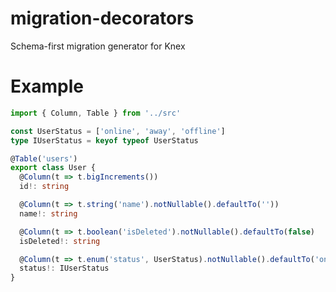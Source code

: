 # migration-decorators

Schema-first migration generator for Knex

# Example

```typescript
import { Column, Table } from '../src'

const UserStatus = ['online', 'away', 'offline']
type IUserStatus = keyof typeof UserStatus

@Table('users')
export class User {
  @Column(t => t.bigIncrements())
  id!: string

  @Column(t => t.string('name').notNullable().defaultTo(''))
  name!: string

  @Column(t => t.boolean('isDeleted').notNullable().defaultTo(false)
  isDeleted!: string

  @Column(t => t.enum('status', UserStatus).notNullable().defaultTo('online'))
  status!: IUserStatus
}
```
